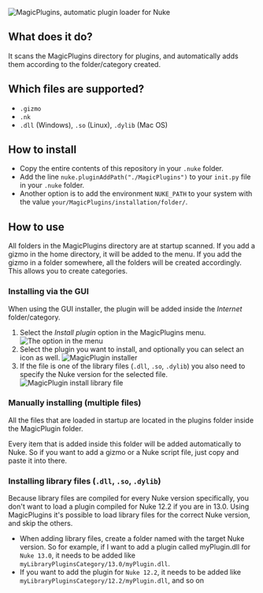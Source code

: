 ![MagicPlugins, automatic plugin loader for Nuke](/resources/MagicPlugins.png)

## What does it do?
It scans the MagicPlugins directory for plugins, and automatically adds them according to the folder/category created.

## Which files are supported?
* `.gizmo`
* `.nk` 
* `.dll` (Windows), `.so` (Linux), `.dylib` (Mac OS)

## How to install
* Copy the entire contents of this repository in your `.nuke` folder.
* Add the line 
`nuke.pluginAddPath("./MagicPlugins")`
to your `init.py` file in your `.nuke` folder.
* Another option is to add the environment `NUKE_PATH` to your system with the value `your/MagicPlugins/installation/folder/`.

## How to use
All folders in the MagicPlugins directory are at startup scanned. If you add a gizmo in the home directory, it will be added to the menu. If you add the gizmo in a folder somewhere, all the folders will be created accordingly. This allows you to create categories.

### Installing via the GUI
When using the GUI installer, the plugin will be added inside the <i>Internet</i> folder/category.
1. Select the <i>Install plugin</i> option in the MagicPlugins menu. ![The option in the menu](/resources/installing_plugin_menu.png)
2. Select the plugin you want to install, and optionally you can select an icon as well. ![MagicPlugin installer](/resources/installing_plugin_ui.png)
3. If the file is one of the library files (`.dll`, `.so`, `.dylib`) you also need to specify the Nuke version for the selected file. ![MagicPlugin install library file](/resources/installing_plugin_library.png)


### Manually installing (multiple files)
All the files that are loaded in startup are located in the plugins folder inside the MagicPlugin folder. 

Every item that is added inside this folder will be added automatically to Nuke. So if you want to add a gizmo or a Nuke script file, just copy and paste it into there.

### Installing library files (`.dll`, `.so`, `.dylib`)
Because library files are compiled for every Nuke version specifically, you don't want to load a plugin compiled for Nuke 12.2 if you are in 13.0. Using MagicPlugins it's possible to load library files for the correct Nuke version, and skip the others. 
* When adding library files, create a folder named with the target Nuke version. So for example, if I want to add a plugin called myPlugin.dll for `Nuke 13.0`, it needs to be added like `myLibraryPluginsCategory/13.0/myPlugin.dll`.
* If you want to add the plugin for `Nuke 12.2`, it needs to be added like `myLibraryPluginsCategory/12.2/myPlugin.dll`, and so on
